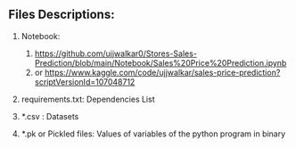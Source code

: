 ## Files Descriptions:

1. Notebook: 
    1. https://github.com/ujjwalkar0/Stores-Sales-Prediction/blob/main/Notebook/Sales%20Price%20Prediction.ipynb
    2. or https://www.kaggle.com/code/ujjwalkar/sales-price-prediction?scriptVersionId=107048712
  
2. requirements.txt: Dependencies List
3. *.csv : Datasets
4. *.pk or Pickled files: Values of variables of the python program in binary

